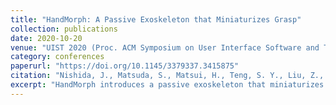 ```yaml
---
title: "HandMorph: A Passive Exoskeleton that Miniaturizes Grasp"
collection: publications
date: 2020-10-20
venue: "UIST 2020 (Proc. ACM Symposium on User Interface Software and Technology)"
category: conferences
paperurl: "https://doi.org/10.1145/3379337.3415875"
citation: "Nishida, J., Matsuda, S., Matsui, H., Teng, S. Y., Liu, Z., Suzuki, K., & Lopes, P. (2020). HandMorph: A passive exoskeleton that miniaturizes grasp. In Proceedings of UIST 2020, 565–578. https://doi.org/10.1145/3379337.3415875 [Best Paper Award; acceptance rate: 21.56%]"
excerpt: "HandMorph introduces a passive exoskeleton that miniaturizes grasp, opening new design space for haptic embodiment and dexterous interaction in HCI."
---
```

